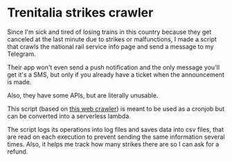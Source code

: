 # Trenitalia strikes crawler

Since I'm sick and tired of losing trains in this country because they get canceled at the last minute due to strikes or malfunctions, I made a script that crawls the national rail service info page and send a message to my Telegram.

Their app won't even send a push notification and the only message you'll get it's a SMS, but only if you already have a ticket when the announcement is made.

Also, they have some APIs, but are literally unusable.

This script (based on [this web crawler](https://github.com/davidelng/webcrawler_js)) is meant to be used as a cronjob but can be converted into a serverless lambda.

The script logs its operations into log files and saves data into csv files, that are read on each execution to prevent sending the same information several times. Also, it helps me track how many strikes there are so I can ask for a refund.
